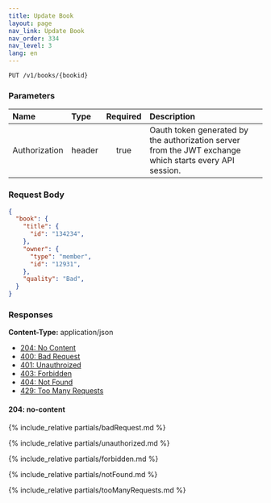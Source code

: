 ```yaml
---
title: Update Book
layout: page
nav_link: Update Book
nav_order: 334
nav_level: 3
lang: en
---
```


```
PUT /v1/books/{bookid}
```

### Parameters

| Name | Type  | Required | Description |
|:--------------|:--------|:----------:|:----------------------------------------------------------------------------------|
| Authorization | header | true | Oauth token generated by the authorization server from the JWT exchange which starts every API session. |

### Request Body
```json
{
  "book": {
    "title": {
      "id": "134234",
    },
    "owner": {
      "type": "member",
      "id": "12931",
    },
    "quality": "Bad",
  }
}
```

### Responses
**Content-Type:** application/json
- [204: No Content](#200-no-content)
- [400: Bad Request](#400-bad-request)
- [401: Unauthroized](#401-unauthorized)
- [403: Forbidden](#403-forbidden)
- [404: Not Found](#404-not-found)
- [429: Too Many Requests](#429-too-many-requests)

#### 204: no-content


{% include_relative partials/badRequest.md %}

{% include_relative partials/unauthorized.md %}

{% include_relative partials/forbidden.md %}

{% include_relative partials/notFound.md %}

{% include_relative partials/tooManyRequests.md %}
